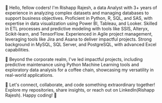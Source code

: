 👋 Hello, fellow coders! I'm Rishapp Rajesh, a data Analyst with 3+ years of experience in analyzing complex datasets and managing databases to support business objectives. Proficient in Python, R, SQL, and SAS, with expertise in data visualization using Power BI, Tableau, and Looker. Skilled in ETL processes and predictive modeling with tools like SSIS, Alteryx, Scikit-learn, and TensorFlow. Experienced in Agile project management, leveraging tools like Jira and Asana to deliver impactful projects. Strong background in MySQL, SQL Server, and PostgreSQL, with advanced Excel capabilities.

🚀 Beyond the corporate realm, I've led impactful projects, including predictive maintenance using Python Machine Learning tools and exploratory data analysis for a coffee chain, showcasing my versatility in real-world applications.

🌟 Let's connect, collaborate, and code something extraordinary together! Explore my repositories, share insights, or reach out on LinkedIn(Rishapp Rajesh). Happy coding! 🚀

<!---
Rishapp800/Rishapp800 is a ✨ special ✨ repository because its `README.md` (this file) appears on your GitHub profile.
You can click the Preview link to take a look at your changes.
--->
